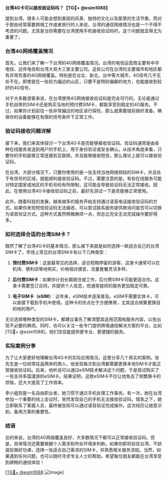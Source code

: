 **台湾4G卡可以接收验证码吗？【TG💪+ @esim1088】**

提到台湾，很多人可能会想到美丽的风景、独特的文化以及那里的生活节奏。而对于那些经常需要跨境工作或者旅行的人来说，台湾的通信网络情况也是一个不得不考虑的问题。尤其是当你需要在台湾使用手机接收验证码时，这个问题就显得尤为重要了。

### 台湾4G网络覆盖情况

首先，让我们来了解一下台湾的4G网络覆盖情况。台湾的电信运营商主要有中华电信、远传电信和台湾大哥大三家主要公司。这些公司在台湾的主要城市和地区都有非常完善的4G网络覆盖。特别是在台北、新北、台中等大城市，4G信号几乎无处不在。即使是在一些较为偏远的山区，只要不是特别偏僻的地方，也能接收到较好的4G信号。

对于大多数游客来说，在台湾使用4G网络接收验证码是完全可行的。无论是通过手机自带的SIM卡还是购买当地的预付费SIM卡，都能享受到稳定的4G服务。不过，如果你计划前往一些非常偏远的地区进行探险，那么就需要提前做好准备，确保你的设备能够在有限的信号条件下正常工作。

### 验证码接收问题详解

接下来，我们来具体探讨一下台湾4G卡是否能够接收验证码。验证码通常是由各种在线服务发送到用户的手机上，用于身份验证或安全确认。从技术角度来看，只要你的手机能够正常连接到互联网，并且能够接收短信，那么理论上就可以接收验证码。

在台湾，大部分情况下，只要你使用的是一张支持当地网络频段的SIM卡，并且处于有信号的区域，就能顺利接收验证码。不过，需要注意的是，有些在线服务可能对特定国家或地区的手机号码有所限制，这可能会导致验证码无法正常接收。因此，在使用台湾4G卡接收验证码之前，最好先测试一下是否能够正常使用。

此外，随着科技的发展，越来越多的服务开始支持通过语音电话接收验证码的方式。如果你发现短信验证码无法接收，可以尝试联系服务提供商询问是否可以切换为语音验证方式。这种方式虽然稍微麻烦一点，但总比完全无法完成操作要好得多。

### 如何选择合适的台湾SIM卡？

既然了解了台湾4G卡的基本情况，那么接下来就是如何选择一款适合自己的台湾SIM卡了。市场上常见的台湾SIM卡有以下几种类型：

1. **预付费SIM卡**：这是最常见的选择，适合短期停留的游客。这类卡通常可以在机场、便利店等地购买，价格相对便宜，流量套餐灵活多样。
   
2. **后付费SIM卡**：如果你计划长期居住或工作，后付费SIM卡可能更适合你。这类卡需要签订合同，并提供个人信息，但通常提供的服务更加稳定可靠。

3. **电子SIM卡（eSIM）**：近年来，eSIM技术逐渐普及。eSIM不需要实体卡，可以直接下载到手机中使用。这种卡的优点在于方便携带，尤其适合频繁更换目的地的用户。

无论选择哪种类型的SIM卡，都建议事先了解清楚其适用范围和服务内容，以免出现不必要的麻烦。同时，也可以关注一些专门提供跨境通信解决方案的平台，比如[TG💪+ @esim1088]，他们往往能提供更专业、更便捷的服务。

### 实际案例分享

为了让大家更好地理解台湾4G卡的实际应用情况，这里分享几个真实的案例。张先生是一位经常往返两岸的商人，他发现每次到台湾都需要更换本地SIM卡才能正常接收验证码。后来，他听说可以通过eSIM技术解决这个问题，于是尝试购买了一张支持多国漫游的eSIM卡。结果证明，这款eSIM卡不仅让他免去了频繁换卡的烦恼，还大大提高了工作效率。

李小姐则是一名自由职业者，她习惯于通过手机处理工作事务。有一次，她在台湾参加一个重要的线上会议时，突然发现自己的手机无法接收验证码。情急之下，她立即联系了客服人员，最终被告知可以通过语音验证完成操作。这次经历让她意识到，备用方案的重要性。

### 结语

总的来说，台湾的4G网络覆盖良好，大多数情况下都可以正常接收验证码。但是，具体情况还需要根据个人需求和所处环境来判断。如果你即将前往台湾，不妨提前做好功课，选择一张适合自己需求的SIM卡，并熟悉相关服务流程。当然，如果遇到任何问题，也可以随时寻求专业人士的帮助。希望每位朋友都能在台湾享受到顺畅的通信体验！

[[TG💪+ @esim1088](https://t.me/s/esim1088) ![Image](https://i.postimg.cc/4NQfJmqS/Snipaste-2025-05-13-00-14-12.png)]